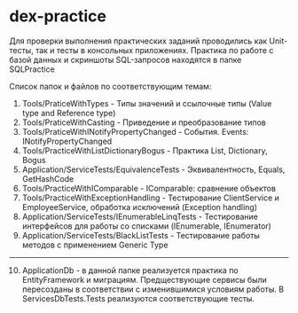 # dex-practice
Для проверки выполнения практических заданий проводились как Unit-тесты, так и тесты в консольных приложениях.
Практика по работе с базой данных и скриншоты SQL-запросов находятся в папке SQLPractice

Список папок и файлов по соответствующим темам:
1) Tools/PraticeWithTypes - Типы значений и ссылочные типы (Value type and Reference type)
2) Tools/PraticeWithCasting - Приведение и преобразование типов
3) Tools/PraticeWithINotifyPropertyChanged - События. Events: INotifyPropertyChanged
4) Tools/PracticeWithListDictionaryBogus - Практика List, Dictionary, Bogus
5) Application/ServiceTests/EquivalenceTests - Эквивалентность, Equals, GetHashCode
6) Tools/PracticeWithIComparable - IComparable: сравнение объектов
7) Tools/PracticeWithExceptionHandling - Тестирование ClientService и EmployeeService, обработка исключений (Exception handling)
8) Application/ServiceTests/IEnumerableLinqTests - Тестирование интерфейсов для работы со списками (IEnumerable, IEnumerator)
9) Application/ServiceTests/BlackListTests - Тестирование работы методов с применением Generic Type  
---
10) ApplicationDb - в данной папке реализуется практика по EntityFramework и миграциям. Предществующие сервисы были пересозданы в соответствии с изменившимися условиям работы. В ServicesDbTests.Tests реализуются соответствующие тесты.
